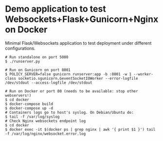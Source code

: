 Demo application to test Websockets+Flask+Gunicorn+Nginx on Docker
==================================================================

Minimal Flask/Websockets application to test deployment under different
configurations.

    # Run standalone on port 5000
    $ ./runserver.py

    # Run on Gunicorn on port 8001
    $ POLICY_SERVER=false gunicorn runserver:app -b :8001 -w 1 --worker-class socketio.sgunicorn.GeventSocketIOWorker --error-logfile /dev/stdout --access-logfile /dev/stdout

    # Run on Docker or port 80 (needs to be available: stop other webservers!)
    $ cd docker
    $ docker-compose build
    $ docker-compose up -d
    # Containers logs go to host's syslog. On Debian/Ubuntu do:
    $ tail -f /var/log/syslog
    # Check Nginx websockets endpoint log
    $ cd docker
    $ docker exec -it $(docker ps | grep nginx | awk '{ print $1 }') tail -f /var/log/nginx/websocket.error.log
